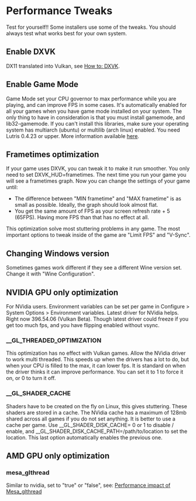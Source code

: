 # Performance Tweaks
Test for yourself!! Some installers use some of the tweaks. You should always test what works best for your own system.

## Enable DXVK
DX11 translated into Vulkan, see [How to: DXVK](https://github.com/lutris/docs/blob/master/HowToDXVK.md).

## Enable Game Mode
Game Mode set your CPU governor to max performance while you are playing, and can improve FPS in some cases. It's automatically enabled for all your games when you have game mode installed on your system. The only thing to have in consideration is that you must install gamemode, and lib32-gamemode. If you can't install this libraries, make sure your operating system has multiarch (ubuntu) or multilib (arch linux) enabled. You need Lutris 0.4.23 or upper. More information available [here](https://github.com/FeralInteractive/gamemode).

## Frametimes optimization
If your game uses DXVK, you can tweak it to make it run smoother. You only need to set DXVK_HUD=frametimes. The next time you run your game you will see a frametimes graph. Now you can change the settings of your game until:

* The difference between "MIN frametime" and "MAX frametime" is as small as possible. Ideally, the graph should look almost flat.
* You get the same amount of FPS as your screen refresh rate + 5 (65FPS). Having more FPS than that has no effect at all.

This optimization solve most stuttering problems in any game. The most important options to tweak inside of the game are "Limit FPS" and "V-Sync".

## Changing Windows version
Sometimes games work different if they see a different Wine version set. Change it with "Wine Configuration".

## NVIDIA GPU only optimization
For NVidia users. Environment variables can be set per game in Configure > System Options > Environment variables. Latest driver for NVidia helps. Right now 396.54.06 (Vulkan Beta). Though latest driver could freeze if you get too much fps, and you have flipping enabled without vsync.

### __GL_THREADED_OPTIMIZATION
This optimization has no effect with Vulkan games. Allow the NVidia driver to work multi threaded. This speeds up when the drivers has a lot to do, but when your CPU is filled to the max, it can lower fps. It is standard on when the driver thinks it can improve performance. You can set it to 1 to force it on, or 0 to turn it off.
### __GL_SHADER_CACHE
Shaders have to be created on the fly on Linux, this gives stuttering. These shaders are stored in a cache. The NVidia cache has a maximum of 128mb shared across all games if you do not set anything. It is better to use a cache per game. Use __GL_SHADER_DISK_CACHE= 0 or 1 to disable / enable, and __GL_SHADER_DISK_CACHE_PATH=/path/to/location to set the location. This last option automatically enables the previous one.
## AMD GPU only optimization

### mesa_glthread
Similar to nvidia, set to "true" or "false", see: [Performance impact of Mesa_glthread](https://www.gamingonlinux.com/wiki/Performance_impact_of_Mesa_glthread)
